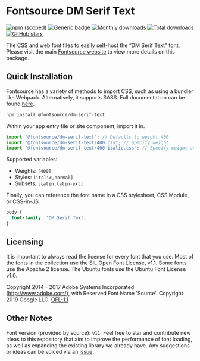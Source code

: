 # Fontsource DM Serif Text

[![npm (scoped)](https://img.shields.io/npm/v/@fontsource/dm-serif-text?color=brightgreen)](https://www.npmjs.com/package/@fontsource/dm-serif-text) [![Generic badge](https://img.shields.io/badge/fontsource-passing-brightgreen)](https://github.com/fontsource/fontsource) [![Monthly downloads](https://badgen.net/npm/dm/@fontsource/dm-serif-text)](https://github.com/fontsource/fontsource) [![Total downloads](https://badgen.net/npm/dt/@fontsource/dm-serif-text)](https://github.com/fontsource/fontsource) [![GitHub stars](https://img.shields.io/github/stars/fontsource/fontsource.svg?style=social&label=Star)](https://github.com/fontsource/fontsource/stargazers)

The CSS and web font files to easily self-host the “DM Serif Text” font. Please visit the main [Fontsource website](https://fontsource.org/fonts/dm-serif-text) to view more details on this package.

## Quick Installation

Fontsource has a variety of methods to import CSS, such as using a bundler like Webpack. Alternatively, it supports SASS. Full documentation can be found [here](https://fontsource.org/docs/introduction).

```javascript
npm install @fontsource/dm-serif-text
```

Within your app entry file or site component, import it in.

```javascript
import "@fontsource/dm-serif-text"; // Defaults to weight 400
import "@fontsource/dm-serif-text/400.css"; // Specify weight
import "@fontsource/dm-serif-text/400-italic.css"; // Specify weight and style

```

Supported variables:
- Weights: `[400]`
- Styles: `[italic,normal]`
- Subsets: `[latin,latin-ext]`

Finally, you can reference the font name in a CSS stylesheet, CSS Module, or CSS-in-JS.

```css
body {
  font-family: "DM Serif Text;
}
```

## Licensing
It is important to always read the license for every font that you use.
Most of the fonts in the collection use the SIL Open Font License, v1.1. Some fonts use the Apache 2 license. The Ubuntu fonts use the Ubuntu Font License v1.0.

Copyright 2014 - 2017 Adobe Systems Incorporated (http://www.adobe.com/), with Reserved Font Name 'Source'. Copyright 2019 Google LLC.
[OFL-1.1](http://scripts.sil.org/OFL)

## Other Notes
Font version (provided by source): `v11`.
Feel free to star and contribute new ideas to this repository that aim to improve the performance of font loading, as well as expanding the existing library we already have. Any suggestions or ideas can be voiced via an [issue](https://github.com/fontsource/fontsource/issues).